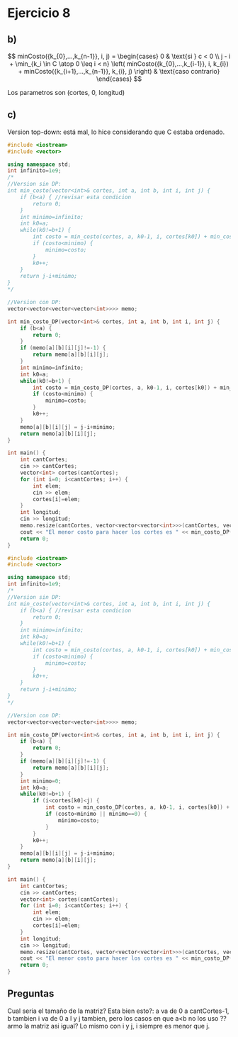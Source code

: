 # Ejercicio 8
## b) 
$$
minCosto({k_{0},...,k_{n-1}}, i, j) =
\begin{cases}
     0 & \text{si } c < 0 \\
     j - i + \min_{k_i \in C \atop 0 \leq i < n} \left( minCosto({k_{0},...,k_{i-1}}, i, k_{i}) + minCosto({k_{i+1},...,k_{n-1}}, k_{i}, j) \right) & \text{caso contrario}
\end{cases}
$$

Los parametros son (cortes, 0, longitud) 

## c) 
Version top-down: está mal, lo hice considerando que C estaba ordenado.  
```cpp
#include <iostream>
#include <vector>

using namespace std;
int infinito=1e9;
/*
//Version sin DP:
int min_costo(vector<int>& cortes, int a, int b, int i, int j) {
    if (b<a) { //revisar esta condicion
        return 0;
    }
    int minimo=infinito;
    int k0=a;
    while(k0!=b+1) {
        int costo = min_costo(cortes, a, k0-1, i, cortes[k0]) + min_costo(cortes, k0+1,b,cortes[k0],j);
        if (costo<minimo) {
            minimo=costo;
        }
        k0++;
    }
    return j-i+minimo;
}
*/

//Version con DP:
vector<vector<vector<vector<int>>>> memo;

int min_costo_DP(vector<int>& cortes, int a, int b, int i, int j) {
    if (b<a) {
        return 0;
    }
    if (memo[a][b][i][j]!=-1) {
        return memo[a][b][i][j];
    }
    int minimo=infinito;
    int k0=a;
    while(k0!=b+1) {
        int costo = min_costo_DP(cortes, a, k0-1, i, cortes[k0]) + min_costo_DP(cortes, k0+1,b,cortes[k0],j);
        if (costo<minimo) {
            minimo=costo;
        }
        k0++;
    }
    memo[a][b][i][j] = j-i+minimo;
    return memo[a][b][i][j];
}

int main() {
    int cantCortes;
    cin >> cantCortes;
    vector<int> cortes(cantCortes);
    for (int i=0; i<cantCortes; i++) {
        int elem;
        cin >> elem;
        cortes[i]=elem;
    }
    int longitud;
    cin >> longitud;
    memo.resize(cantCortes, vector<vector<vector<int>>>(cantCortes, vector<vector<int>>(longitud+1,vector<int>(longitud+1, -1))));
    cout << "El menor costo para hacer los cortes es " << min_costo_DP(cortes,0, cantCortes-1, 0, longitud);
    return 0;
}
```

```cpp
#include <iostream>
#include <vector>

using namespace std;
int infinito=1e9;
/*
//Version sin DP:
int min_costo(vector<int>& cortes, int a, int b, int i, int j) {
    if (b<a) { //revisar esta condicion
        return 0;
    }
    int minimo=infinito;
    int k0=a;
    while(k0!=b+1) {
        int costo = min_costo(cortes, a, k0-1, i, cortes[k0]) + min_costo(cortes, k0+1,b,cortes[k0],j);
        if (costo<minimo) {
            minimo=costo;
        }
        k0++;
    }
    return j-i+minimo;
}
*/

//Version con DP:
vector<vector<vector<vector<int>>>> memo;

int min_costo_DP(vector<int>& cortes, int a, int b, int i, int j) {
    if (b<a) {
        return 0;
    }
    if (memo[a][b][i][j]!=-1) {
        return memo[a][b][i][j];
    }
    int minimo=0;
    int k0=a;
    while(k0!=b+1) {
        if (i<cortes[k0]<j) {
            int costo = min_costo_DP(cortes, a, k0-1, i, cortes[k0]) + min_costo_DP(cortes, k0+1,b,cortes[k0],j);
            if (costo<minimo || minimo==0) {
                minimo=costo;
            }
        }
        k0++;
    }
    memo[a][b][i][j] = j-i+minimo;
    return memo[a][b][i][j];
}

int main() {
    int cantCortes;
    cin >> cantCortes;
    vector<int> cortes(cantCortes);
    for (int i=0; i<cantCortes; i++) {
        int elem;
        cin >> elem;
        cortes[i]=elem;
    }
    int longitud;
    cin >> longitud;
    memo.resize(cantCortes, vector<vector<vector<int>>>(cantCortes, vector<vector<int>>(longitud+1,vector<int>(longitud+1, -1))));
    cout << "El menor costo para hacer los cortes es " << min_costo_DP(cortes,0, cantCortes-1, 0, longitud);
    return 0;
}
```

## Preguntas
Cual seria el tamaño de la matriz? 
Esta bien esto?: 
a va de 0 a cantCortes-1, b tambien i va de 0 a l y j tambien, pero los casos en que a<b no los uso ?? armo la matriz asi igual? Lo mismo con i y j, i siempre es menor que j. 
